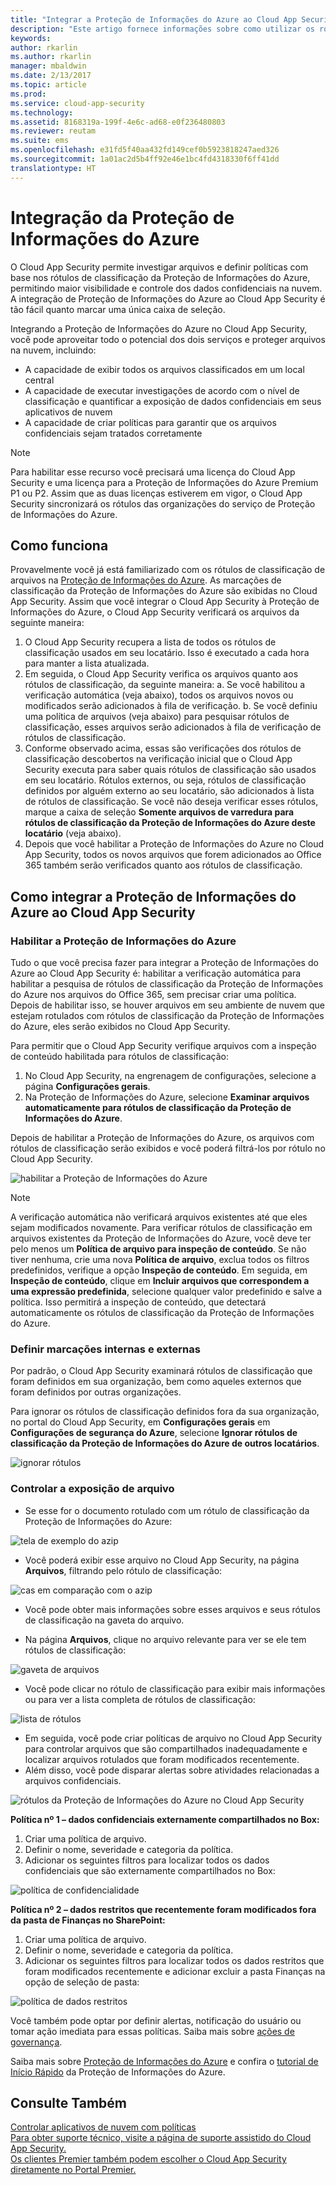 ```yaml
---
title: "Integrar a Proteção de Informações do Azure ao Cloud App Security | Microsoft Docs"
description: "Este artigo fornece informações sobre como utilizar os rótulos da Proteção de Informações do Azure no Cloud App Security para controle adicional sobre o uso de aplicativos de nuvem da sua organização."
keywords: 
author: rkarlin
ms.author: rkarlin
manager: mbaldwin
ms.date: 2/13/2017
ms.topic: article
ms.prod: 
ms.service: cloud-app-security
ms.technology: 
ms.assetid: 8168319a-199f-4e6c-ad68-e0f236480803
ms.reviewer: reutam
ms.suite: ems
ms.openlocfilehash: e31fd5f40aa432fd149cef0b5923818247aed326
ms.sourcegitcommit: 1a01ac2d5b4ff92e46e1bc4fd4318330f6ff41dd
translationtype: HT
---
```

# <a name="azure-information-protection-integration"></a>Integração da Proteção de Informações do Azure

O Cloud App Security permite investigar arquivos e definir políticas com base nos rótulos de classificação da Proteção de Informações do Azure, permitindo maior visibilidade e controle dos dados confidenciais na nuvem. A integração de Proteção de Informações do Azure ao Cloud App Security é tão fácil quanto marcar uma única caixa de seleção. 

Integrando a Proteção de Informações do Azure no Cloud App Security, você pode aproveitar todo o potencial dos dois serviços e proteger arquivos na nuvem, incluindo:
- A capacidade de exibir todos os arquivos classificados em um local central
- A capacidade de executar investigações de acordo com o nível de classificação e quantificar a exposição de dados confidenciais em seus aplicativos de nuvem
- A capacidade de criar políticas para garantir que os arquivos confidenciais sejam tratados corretamente

> [!NOTE] 
> Para habilitar esse recurso você precisará uma licença do Cloud App Security e uma licença para a Proteção de Informações do Azure Premium P1 ou P2. Assim que as duas licenças estiverem em vigor, o Cloud App Security sincronizará os rótulos das organizações do serviço de Proteção de Informações do Azure.

## <a name="how-it-works"></a>Como funciona
Provavelmente você já está familiarizado com os rótulos de classificação de arquivos na [Proteção de Informações do Azure](https://docs.microsoft.com/information-protection/). As marcações de classificação da Proteção de Informações do Azure são exibidas no Cloud App Security. Assim que você integrar o Cloud App Security à Proteção de Informações do Azure, o Cloud App Security verificará os arquivos da seguinte maneira:
1. O Cloud App Security recupera a lista de todos os rótulos de classificação usados em seu locatário. Isso é executado a cada hora para manter a lista atualizada.
2. Em seguida, o Cloud App Security verifica os arquivos quanto aos rótulos de classificação, da seguinte maneira: a. Se você habilitou a verificação automática (veja abaixo), todos os arquivos novos ou modificados serão adicionados à fila de verificação.
    b. Se você definiu uma política de arquivos (veja abaixo) para pesquisar rótulos de classificação, esses arquivos serão adicionados à fila de verificação de rótulos de classificação.
3. Conforme observado acima, essas são verificações dos rótulos de classificação descobertos na verificação inicial que o Cloud App Security executa para saber quais rótulos de classificação são usados em seu locatário. Rótulos externos, ou seja, rótulos de classificação definidos por alguém externo ao seu locatário, são adicionados à lista de rótulos de classificação. Se você não deseja verificar esses rótulos, marque a caixa de seleção **Somente arquivos de varredura para rótulos de classificação da Proteção de Informações do Azure deste locatário** (veja abaixo).
4. Depois que você habilitar a Proteção de Informações do Azure no Cloud App Security, todos os novos arquivos que forem adicionados ao Office 365 também serão verificados quanto aos rótulos de classificação.

## <a name="how-to-integrate-azure-information-protection-with-cloud-app-security"></a>Como integrar a Proteção de Informações do Azure ao Cloud App Security
  
### <a name="enable-azure-information-protection"></a>Habilitar a Proteção de Informações do Azure

Tudo o que você precisa fazer para integrar a Proteção de Informações do Azure ao Cloud App Security é: habilitar a verificação automática para habilitar a pesquisa de rótulos de classificação da Proteção de Informações do Azure nos arquivos do Office 365, sem precisar criar uma política. Depois de habilitar isso, se houver arquivos em seu ambiente de nuvem que estejam rotulados com rótulos de classificação da Proteção de Informações do Azure, eles serão exibidos no Cloud App Security.

Para permitir que o Cloud App Security verifique arquivos com a inspeção de conteúdo habilitada para rótulos de classificação:

1. No Cloud App Security, na engrenagem de configurações, selecione a página **Configurações gerais**.
2. Na Proteção de Informações do Azure, selecione **Examinar arquivos automaticamente para rótulos de classificação da Proteção de Informações do Azure**. 

Depois de habilitar a Proteção de Informações do Azure, os arquivos com rótulos de classificação serão exibidos e você poderá filtrá-los por rótulo no Cloud App Security.

 ![habilitar a Proteção de Informações do Azure](./media/enable-azip.png)

> [!NOTE] 
> A verificação automática não verificará arquivos existentes até que eles sejam modificados novamente. Para verificar rótulos de classificação em arquivos existentes da Proteção de Informações do Azure, você deve ter pelo menos um **Política de arquivo para inspeção de conteúdo**. Se não tiver nenhuma, crie uma nova **Política de arquivo**, exclua todos os filtros predefinidos, verifique a opção **Inspeção de conteúdo**. Em seguida, em **Inspeção de conteúdo**, clique em **Incluir arquivos que correspondem a uma expressão predefinida**, selecione qualquer valor predefinido e salve a política. Isso permitirá a inspeção de conteúdo, que detectará automaticamente os rótulos de classificação da Proteção de Informações do Azure.

### <a name="set-internal-and-external-tags"></a>Definir marcações internas e externas
Por padrão, o Cloud App Security examinará rótulos de classificação que foram definidos em sua organização, bem como aqueles externos que foram definidos por outras organizações. 

Para ignorar os rótulos de classificação definidos fora da sua organização, no portal do Cloud App Security, em **Configurações gerais** em **Configurações de segurança do Azure**, selecione **Ignorar rótulos de classificação da Proteção de Informações do Azure de outros locatários**.
 
![ignorar rótulos](./media/azip-ignore.png)

### <a name="control-file-exposure"></a>Controlar a exposição de arquivo
- Se esse for o documento rotulado com um rótulo de classificação da Proteção de Informações do Azure:

![tela de exemplo do azip](./media/azip-screen.png)

- Você poderá exibir esse arquivo no Cloud App Security, na página **Arquivos**, filtrando pelo rótulo de classificação:

![cas em comparação com o azip](./media/cas-compared-azip.png)

- Você pode obter mais informações sobre esses arquivos e seus rótulos de classificação na gaveta do arquivo.

- Na página **Arquivos**, clique no arquivo relevante para ver se ele tem rótulos de classificação:

![gaveta de arquivos](./media/azip-file-drawer.png)

- Você pode clicar no rótulo de classificação para exibir mais informações ou para ver a lista completa de rótulos de classificação:
 
![lista de rótulos](./media/azip-tags-list.png)

- Em seguida, você pode criar políticas de arquivo no Cloud App Security para controlar arquivos que são compartilhados inadequadamente e localizar arquivos rotulados que foram modificados recentemente.
- Além disso, você pode disparar alertas sobre atividades relacionadas a arquivos confidenciais.

![rótulos da Proteção de Informações do Azure no Cloud App Security](./media/azip-tags-in-cas.png)

**Política nº 1 – dados confidenciais externamente compartilhados no Box:**

1.    Criar uma política de arquivo.
2.    Definir o nome, severidade e categoria da política.
3.    Adicionar os seguintes filtros para localizar todos os dados confidenciais que são externamente compartilhados no Box:

![política de confidencialidade](./media/azip-confidentiality-policy.png) 

**Política nº 2 – dados restritos que recentemente foram modificados fora da pasta de Finanças no SharePoint:**

1.    Criar uma política de arquivo.
2.    Definir o nome, severidade e categoria da política.
3.    Adicionar os seguintes filtros para localizar todos os dados restritos que foram modificados recentemente e adicionar excluir a pasta Finanças na opção de seleção de pasta: 
 
![política de dados restritos](./media/azip-restricted-data-policy.png) 

Você também pode optar por definir alertas, notificação do usuário ou tomar ação imediata para essas políticas.
Saiba mais sobre [ações de governança](governance-actions.md).

Saiba mais sobre [Proteção de Informações do Azure](https://docs.microsoft.com/en-us/information-protection/understand-explore/what-is-information-protection) e confira o [tutorial de Início Rápido](https://docs.microsoft.com/en-us/information-protection/get-started/infoprotect-quick-start-tutorial) da Proteção de Informações do Azure.

 
## <a name="see-also"></a>Consulte Também  
[Controlar aplicativos de nuvem com políticas](control-cloud-apps-with-policies.md)   
[Para obter suporte técnico, visite a página de suporte assistido do Cloud App Security.](http://support.microsoft.com/oas/default.aspx?prid=16031)   
[Os clientes Premier também podem escolher o Cloud App Security diretamente no Portal Premier.](https://premier.microsoft.com/)  
  
